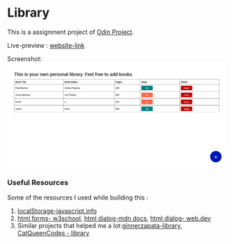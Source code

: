# Library

This is a assignment project of [Odin Project](https://www.theodinproject.com/lessons/node-path-javascript-library).

Live-preview : [website-link](https://akanksha493.github.io/Library/) 

Screenshot:
![screenshot](./images/screenshot.png)

### Useful Resources
Some of the resources I used while building this :

1. [localStorage-javascript.info](https://javascript.info/localstorage)
2. [html forms- w3school](https://www.w3schools.com/html/html_forms.asp), [html dialog-mdn docs](https://developer.mozilla.org/en-US/docs/Web/HTML/Element/dialog), [html dialog- web.dev](https://web.dev/learn/html/dialog)
3. Similar projects that helped me a lot:[ginnerzapata-library](https://github.com/ginnerzapata/library-app/tree/master), [CatQueenCodes - library](https://github.com/CatQueenCodes/Project-Library/tree/master)
